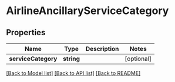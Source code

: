 # AirlineAncillaryServiceCategory

## Properties
Name | Type | Description | Notes
------------ | ------------- | ------------- | -------------
**serviceCategory** | **string** |  | [optional] 

[[Back to Model list]](../../README.md#documentation-for-models) [[Back to API list]](../../README.md#documentation-for-api-endpoints) [[Back to README]](../../README.md)


